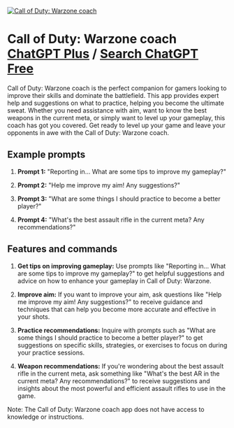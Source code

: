 
[![Call of Duty: Warzone coach](https://files.oaiusercontent.com/file-vKUiYeYOB8ttiyXx8SPabST4?se=2123-10-17T11%3A16%3A01Z&sp=r&sv=2021-08-06&sr=b&rscc=max-age%3D31536000%2C%20immutable&rscd=attachment%3B%20filename%3Dmikkermikkermikker_logo_for_a_esports_app_called_infinity_coach_bcb6875b-a470-48fe-8447-389a7f4e25cc.png&sig=XZ531i1EkrJGfSdxSVg4litK%2BlBkcbFXEvZP9QcqQLU%3D)](https://chat.openai.com/g/g-UWH4yaV4d-call-of-duty-warzone-coach)

# Call of Duty: Warzone coach [ChatGPT Plus](https://chat.openai.com/g/g-UWH4yaV4d-call-of-duty-warzone-coach) / [Search ChatGPT Free](https://gptcall.net/index.html#/?search=Call%20of%20Duty%3A%20Warzone%20coach)

Call of Duty: Warzone coach is the perfect companion for gamers looking to improve their skills and dominate the battlefield. This app provides expert help and suggestions on what to practice, helping you become the ultimate sweat. Whether you need assistance with aim, want to know the best weapons in the current meta, or simply want to level up your gameplay, this coach has got you covered. Get ready to level up your game and leave your opponents in awe with the Call of Duty: Warzone coach.

## Example prompts

1. **Prompt 1:** "Reporting in… What are some tips to improve my gameplay?"

2. **Prompt 2:** "Help me improve my aim! Any suggestions?"

3. **Prompt 3:** "What are some things I should practice to become a better player?"

4. **Prompt 4:** "What's the best assault rifle in the current meta? Any recommendations?"

## Features and commands

1. **Get tips on improving gameplay:** Use prompts like "Reporting in… What are some tips to improve my gameplay?" to get helpful suggestions and advice on how to enhance your gameplay in Call of Duty: Warzone.

2. **Improve aim:** If you want to improve your aim, ask questions like "Help me improve my aim! Any suggestions?" to receive guidance and techniques that can help you become more accurate and effective in your shots.

3. **Practice recommendations:** Inquire with prompts such as "What are some things I should practice to become a better player?" to get suggestions on specific skills, strategies, or exercises to focus on during your practice sessions.

4. **Weapon recommendations:** If you're wondering about the best assault rifle in the current meta, ask something like "What's the best AR in the current meta? Any recommendations?" to receive suggestions and insights about the most powerful and efficient assault rifles to use in the game.

Note: The Call of Duty: Warzone coach app does not have access to knowledge or instructions.


